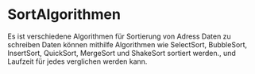 # SortAlgorithmen
Es ist verschiedene Algorithmen für Sortierung von Adress Daten zu schreiben
Daten können mithilfe Algorithmen wie SelectSort, BubbleSort, InsertSort, QuickSort, MergeSort und ShakeSort sortiert werden., und Laufzeit für jedes verglichen werden kann.
